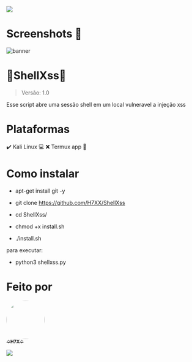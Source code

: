 <p>
<img src= "https://camo.githubusercontent.com/71b837571c48af3aa60a73dbc9d5936aa359d78efbfa8a6743cbbbc16b80ef4d/68747470733a2f2f63646e2e646973636f72646170702e636f6d2f6174746163686d656e74732f3830353930323039333930363630383138362f3830353931333937323533353539303932322f74656e6f722e676966"/>
</p>

# Screenshots 📸

<img src="https://user-images.githubusercontent.com/88547689/135124681-7c121c99-46fd-4e77-abe1-065f6e0e420a.png" alt="banner" style="max-width:100%;">

# 💉ShellXss💉
 
> Versão: 1.0
 
Esse script abre uma sessão shell em um local vulneravel a injeção xss

# Plataformas 
✔️ Kali Linux 💻
❌ Termux app 📱

# Como instalar
 
+ apt-get install git -y
 
+ git clone https://github.com/H7XX/ShellXss
 
+ cd ShellXss/
 
+ chmod +x install.sh
 
+ ./install.sh
 
para executar: 
+ python3 shellxss.py

# Feito por

<td align="center"><a href="https://github.com/H7XX"><img style="border-radius: 50%;" src="https://avatars.githubusercontent.com/u/88547689?v=4" width="100px;" alt=""/><br /><sub><b>♤H7X♤</b></sub></a><br /></td>

<p>
<img src= "https://camo.githubusercontent.com/71b837571c48af3aa60a73dbc9d5936aa359d78efbfa8a6743cbbbc16b80ef4d/68747470733a2f2f63646e2e646973636f72646170702e636f6d2f6174746163686d656e74732f3830353930323039333930363630383138362f3830353931333937323533353539303932322f74656e6f722e676966"/>
</p>
 
